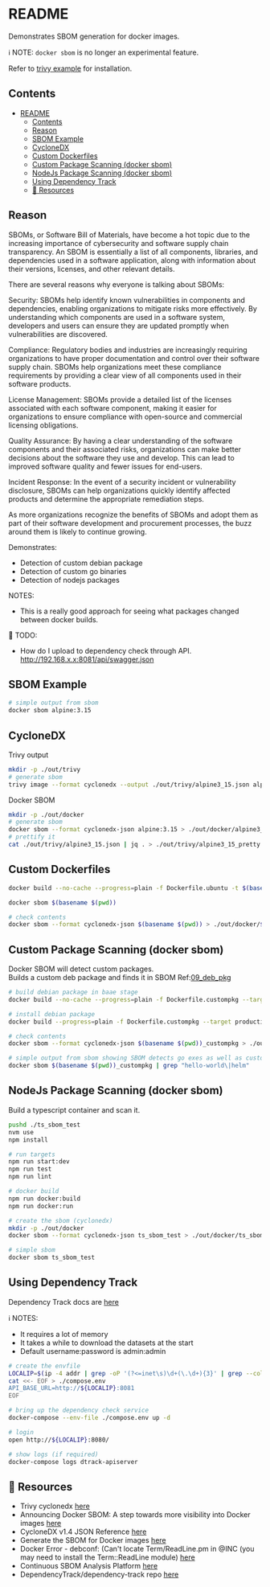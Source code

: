 # README

Demonstrates SBOM generation for docker images.  

ℹ️ NOTE: `docker sbom` is no longer an experimental feature.  

Refer to [trivy example](../48_trivy/README.md) for installation.  

## Contents

- [README](#readme)
  - [Contents](#contents)
  - [Reason](#reason)
  - [SBOM Example](#sbom-example)
  - [CycloneDX](#cyclonedx)
  - [Custom Dockerfiles](#custom-dockerfiles)
  - [Custom Package Scanning (docker sbom)](#custom-package-scanning-docker-sbom)
  - [NodeJs Package Scanning (docker sbom)](#nodejs-package-scanning-docker-sbom)
  - [Using Dependency Track](#using-dependency-track)
  - [👀 Resources](#-resources)

## Reason

SBOMs, or Software Bill of Materials, have become a hot topic due to the increasing importance of cybersecurity and software supply chain transparency. An SBOM is essentially a list of all components, libraries, and dependencies used in a software application, along with information about their versions, licenses, and other relevant details.  

There are several reasons why everyone is talking about SBOMs:  

Security: SBOMs help identify known vulnerabilities in components and dependencies, enabling organizations to mitigate risks more effectively. By understanding which components are used in a software system, developers and users can ensure they are updated promptly when vulnerabilities are discovered.  

Compliance: Regulatory bodies and industries are increasingly requiring organizations to have proper documentation and control over their software supply chain. SBOMs help organizations meet these compliance requirements by providing a clear view of all components used in their software products.  

License Management: SBOMs provide a detailed list of the licenses associated with each software component, making it easier for organizations to ensure compliance with open-source and commercial licensing obligations.  

Quality Assurance: By having a clear understanding of the software components and their associated risks, organizations can make better decisions about the software they use and develop. This can lead to improved software quality and fewer issues for end-users.  

Incident Response: In the event of a security incident or vulnerability disclosure, SBOMs can help organizations quickly identify affected products and determine the appropriate remediation steps.  

As more organizations recognize the benefits of SBOMs and adopt them as part of their software development and procurement processes, the buzz around them is likely to continue growing.  

Demonstrates:

* Detection of custom debian package
* Detection of custom go binaries
* Detection of nodejs packages

NOTES:

* This is a really good approach for seeing what packages changed between docker builds.  

📝 TODO:

* How do I upload to dependency check through API. http://192.168.x.x:8081/api/swagger.json

## SBOM Example

```sh
# simple output from sbom
docker sbom alpine:3.15
```

## CycloneDX

Trivy output  

```sh
mkdir -p ./out/trivy
# generate sbom
trivy image --format cyclonedx --output ./out/trivy/alpine3_15.json alpine:3.15
```

Docker SBOM  

```sh
mkdir -p ./out/docker
# generate sbom
docker sbom --format cyclonedx-json alpine:3.15 > ./out/docker/alpine3_15.json
# prettify it
cat ./out/trivy/alpine3_15.json | jq . > ./out/trivy/alpine3_15_pretty.json
```

## Custom Dockerfiles

```sh
docker build --no-cache --progress=plain -f Dockerfile.ubuntu -t $(basename $(pwd)) .

docker sbom $(basename $(pwd))

# check contents
docker sbom --format cyclonedx-json $(basename $(pwd)) > ./out/docker/$(basename $(pwd)).json
```

## Custom Package Scanning (docker sbom)

Docker SBOM will detect custom packages.  
Builds a custom deb package and finds it in SBOM Ref:[09_deb_pkg](https://github.com/chrisguest75/shell_examples/tree/master/09_deb_pkg)  

```sh
# build debian package in baae stage 
docker build --no-cache --progress=plain -f Dockerfile.custompkg --target builder -t $(basename $(pwd))_custompkg .

# install debian package
docker build --progress=plain -f Dockerfile.custompkg --target production -t $(basename $(pwd))_custompkg .

# check contents
docker sbom --format cyclonedx-json $(basename $(pwd))_custompkg > ./out/docker/$(basename $(pwd))_custompkg.json

# simple output from sbom showing SBOM detects go exes as well as custom packages
docker sbom $(basename $(pwd))_custompkg | grep "hello-world\|helm"
```

## NodeJs Package Scanning (docker sbom)

Build a typescript container and scan it.  

```sh
pushd ./ts_sbom_test
nvm use
npm install

# run targets
npm run start:dev
npm run test
npm run lint

# docker build
npm run docker:build
npm run docker:run

# create the sbom (cyclonedx)
mkdir -p ./out/docker
docker sbom --format cyclonedx-json ts_sbom_test > ./out/docker/ts_sbom_test.json

# simple sbom
docker sbom ts_sbom_test
```

## Using Dependency Track

Dependency Track docs are [here](https://docs.dependencytrack.org/)

ℹ️ NOTES:

* It requires a lot of memory
* It takes a while to download the datasets at the start
* Default username:password is admin:admin

```sh
# create the envfile
LOCALIP=$(ip -4 addr | grep -oP '(?<=inet\s)\d+(\.\d+){3}' | grep --color=never 192.168)
cat <<- EOF > ./compose.env
API_BASE_URL=http://${LOCALIP}:8081
EOF

# bring up the dependency check service
docker-compose --env-file ./compose.env up -d  

# login
open http://${LOCALIP}:8080/

# show logs (if required)
docker-compose logs dtrack-apiserver   
```

## 👀 Resources

* Trivy cyclonedx [here](https://aquasecurity.github.io/trivy/v0.24.2/advanced/sbom/cyclonedx/)
* Announcing Docker SBOM: A step towards more visibility into Docker images [here](https://www.docker.com/blog/announcing-docker-sbom-a-step-towards-more-visibility-into-docker-images/)
* CycloneDX v1.4 JSON Reference [here](https://cyclonedx.org/docs/1.4/json/)
* Generate the SBOM for Docker images [here](https://docs.docker.com/engine/sbom/)  
* Docker Error - debconf: (Can't locate Term/ReadLine.pm in @INC (you may need to install the Term::ReadLine module) [here](https://linuxamination.blogspot.com/2021/05/docker-error-debconf-cant-locate.html)
* Continuous SBOM Analysis Platform [here](https://dependencytrack.org/)  
* DependencyTrack/dependency-track repo [here](https://github.com/DependencyTrack/dependency-track)

